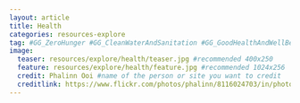 ```yaml
---
layout: article
title: Health
categories: resources-explore
tag: #GG_ZeroHunger #GG_CleanWaterAndSanitation #GG_GoodHealthAndWellBeing #GG_ClimateAction #GG_DecentWorkAndEconomicGrowth
image:
  teaser: resources/explore/health/teaser.jpg #recommended 400x250
  feature: resources/explore/health/feature.jpg #recommended 1024x256
  credit: Phalinn Ooi #name of the person or site you want to credit
  creditlink: https://www.flickr.com/photos/phalinn/8116024703/in/photolist-dnbKop-dnbShn-AdEL-cPap9N-dnbPgU-dnbRCv-dnbWk9-vawxBC-6QuQRP-dQzRgw-6QuCJR-dnbW6N-yja8G-dnbMTA-AdPf-6QyHM5-dnbLe4-cPaoVm-dnbNru-dnbTn6-cnWW4A-duTP2y-dnbHda-dQzReu-dnbPoq-dnbKhV-dnbGL6-cPaoFC-dnbM8G-dnbUEq-dnbRUX-dnbUKw-7oiNYR-cPnpKW-c9EzRq-c9Exp3-c9Eyuh-dnbKJm-dnbHya-cWJGjL-cnjKeE-c9ExVy-dnbLvj-dnbMDJ-dnbH6K-dnbFzc-dnbKAv-dnbMqN-dnbWGj-5q1FVn #url to their site or licensing
---
```


